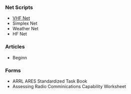 ### Net Scripts

- [VHF Net](vhf-net.html)
- Simplex Net
- Weather Net
- HF Net

### Articles

- Beginn

### Forms

- ARRL ARES Standardized Task Book
- Assessing Radio Comminications Capability Worksheet